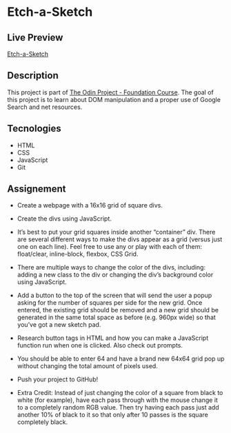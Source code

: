 # Etch-a-Sketch

## Live Preview
[Etch-a-Sketch](https://dak79.github.io/odin-etch-a-sketch/)

## Description
This project is part of [The Odin Project - Foundation Course](https://www.theodinproject.com/lessons/foundations-etch-a-sketch).
The goal of this project is to learn about DOM manipulation and a proper use of Google Search and net resources.

## Tecnologies
* HTML 
* CSS
* JavaScript
* Git

## Assignement
* Create a webpage with a 16x16 grid of square divs.

* Create the divs using JavaScript.

* It’s best to put your grid squares inside another “container” div. There are several different ways to make the divs appear as a grid (versus just one on each line). Feel free to use any or play with each of them: float/clear, inline-block, flexbox, CSS Grid.

* There are multiple ways to change the color of the divs, including: adding a new class to the div or changing the div’s background color using JavaScript.

* Add a button to the top of the screen that will send the user a popup asking for the number of squares per side for the new grid. Once entered, the existing grid should be removed and a new grid should be generated in the same total space as before (e.g. 960px wide) so that you’ve got a new sketch pad.

* Research button tags in HTML and how you can make a JavaScript function run when one is clicked. Also check out prompts.

* You should be able to enter 64 and have a brand new 64x64 grid pop up without changing the total amount of pixels used.

* Push your project to GitHub!

* Extra Credit: Instead of just changing the color of a square from black to white (for example), have each pass through with the mouse change it to a completely random RGB value. Then try having each pass just add another 10% of black to it so that only after 10 passes is the square completely black.
